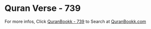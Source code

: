 # Quran Verse - 739 

For more infos, Click [QuranBookk - 739](https://www.quranbookk.com/quran/search?q=739) to Search at [QuranBookk.com](http://quranbookk.com/)